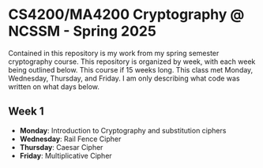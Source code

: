 # CS4200/MA4200 Cryptography @ NCSSM - Spring 2025
Contained in this repository is my work from my spring semester cryptography course. 
This repository is organized by week, with each week being outlined below. This 
course if 15 weeks long. This class met Monday, Wednesday, Thursday, and Friday. 
I am only describing what code was written on what days below. 

## Week 1
- **Monday**: Introduction to Cryptography and substitution ciphers
- **Wednesday**: Rail Fence Cipher
- **Thursday**: Caesar Cipher
- **Friday**: Multiplicative Cipher